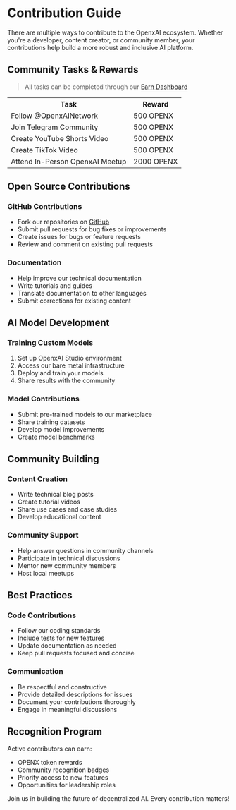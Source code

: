 # Contribution Guide

There are multiple ways to contribute to the OpenxAI ecosystem. Whether you're a developer, content creator, or community member, your contributions help build a more robust and inclusive AI platform.

## Community Tasks & Rewards

> All tasks can be completed through our [Earn Dashboard](https://dashboard.openxai.network/earn)

<table width="100%">
  <tr>
    <th>Task</th>
    <th>Reward</th>
  </tr>
  <tr>
    <td>Follow @OpenxAINetwork</td>
    <td>500 OPENX</td>
  </tr>
  <tr>
    <td>Join Telegram Community</td>
    <td>500 OPENX</td>
  </tr>
  <tr>
    <td>Create YouTube Shorts Video</td>
    <td>500 OPENX</td>
  </tr>
  <tr>
    <td>Create TikTok Video</td>
    <td>500 OPENX</td>
  </tr>
  <tr>
    <td>Attend In-Person OpenxAI Meetup</td>
    <td>2000 OPENX</td>
  </tr>
</table>

## Open Source Contributions

### GitHub Contributions
- Fork our repositories on [GitHub](https://github.com/openxai-network)
- Submit pull requests for bug fixes or improvements
- Create issues for bugs or feature requests
- Review and comment on existing pull requests

### Documentation
- Help improve our technical documentation
- Write tutorials and guides
- Translate documentation to other languages
- Submit corrections for existing content

## AI Model Development

### Training Custom Models
1. Set up OpenxAI Studio environment
2. Access our bare metal infrastructure
3. Deploy and train your models
4. Share results with the community

### Model Contributions
- Submit pre-trained models to our marketplace
- Share training datasets
- Develop model improvements
- Create model benchmarks

## Community Building

### Content Creation
- Write technical blog posts
- Create tutorial videos
- Share use cases and case studies
- Develop educational content

### Community Support
- Help answer questions in community channels
- Participate in technical discussions
- Mentor new community members
- Host local meetups

## Best Practices

### Code Contributions
- Follow our coding standards
- Include tests for new features
- Update documentation as needed
- Keep pull requests focused and concise

### Communication
- Be respectful and constructive
- Provide detailed descriptions for issues
- Document your contributions thoroughly
- Engage in meaningful discussions

## Recognition Program

Active contributors can earn:
- OPENX token rewards
- Community recognition badges
- Priority access to new features
- Opportunities for leadership roles

Join us in building the future of decentralized AI. Every contribution matters!